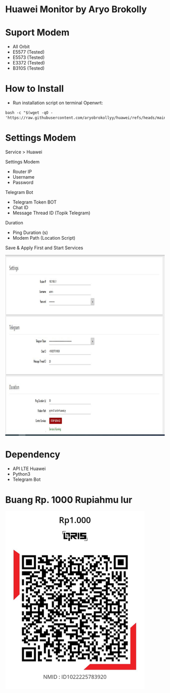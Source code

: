 #  Huawei Monitor by Aryo Brokolly


# Suport Modem
- All Orbit
- E5577 (Tested)
- E5573 (Tested)
- E3372 (Tested)
- B310S (Tested)

  
# How to Install
- Run installation script on terminal Openwrt:
```
bash -c "$(wget -qO - 'https://raw.githubusercontent.com/aryobrokollyy/huawei/refs/heads/main/huaweisetup.sh')"
```
# Settings Modem
Service > Huawei

Settings Modem
- Router IP
- Username
- Password

Telegram Bot
- Telegram Token BOT
- Chat ID
- Message Thread ID (Topik Telegram)

Duration
- Ping Duration (s)
- Modem Path (Location Script)

Save & Apply First and Start Services
<p>
<img src="https://raw.githubusercontent.com/aryobrokollyy/huawei/main/img/menusetings.JPG" alt="Huawei" width="auto" height="570"></p>


# Dependency
- API LTE Huawei
- Python3
- Telegram Bot


# Buang Rp. 1000 Rupiahmu lur
<p>
<img src="https://raw.githubusercontent.com/aryobrokollyy/huawei/main/img/1000.jpg" alt="qris1000" width="auto" height="560"></p>
